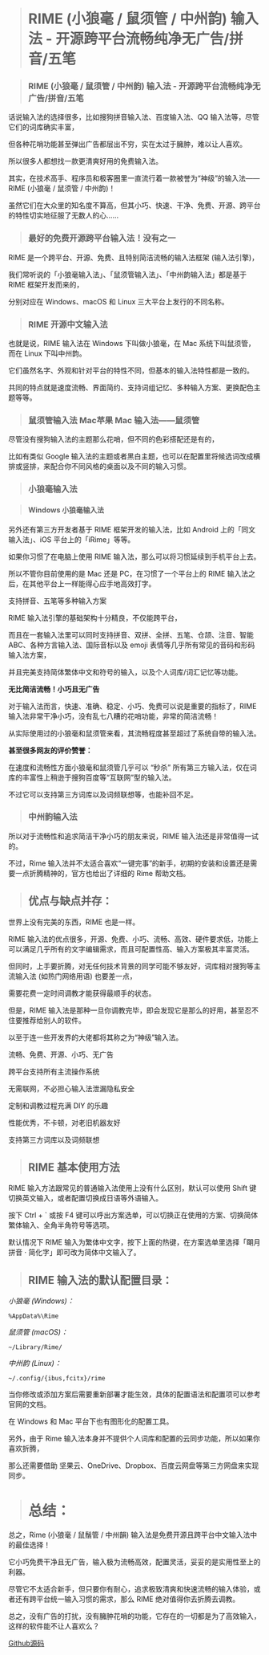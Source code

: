 > # RIME (小狼毫 / 鼠须管 / 中州韵) 输入法 - 开源跨平台流畅纯净无广告/拼音/五笔
 
> ### RIME (小狼毫 / 鼠须管 / 中州韵) 输入法 - 开源跨平台流畅纯净无广告/拼音/五笔

话说输入法的选择很多，比如搜狗拼音输入法、百度输入法、QQ 输入法等，尽管它们的词库确实丰富，

但各种花哨功能甚至弹出广告都层出不穷，实在太过于臃肿，难以让人喜欢。

所以很多人都想找一款更清爽好用的免费输入法。

其实，在技术高手、程序员和极客圈里一直流行着一款被誉为“神级”的输入法——RIME (小狼毫 / 鼠须管 / 中州韵)！

虽然它们在大众里的知名度不算高，但其小巧、快速、干净、免费、开源、跨平台的特性切实地征服了无数人的心……

> ### 最好的免费开源跨平台输入法！没有之一 

RIME 是一个跨平台、开源、免费、且特别简洁流畅的输入法框架 (输入法引擎)，

我们常听说的「小狼毫输入法」、「鼠须管输入法」、「中州韵输入法」都是基于 RIME 框架开发而来的，

分别对应在 Windows、macOS 和 Linux 三大平台上发行的不同名称。

> ### RIME 开源中文输入法

也就是说，RIME 输入法在 Windows 下叫做小狼毫，在 Mac 系统下叫鼠须管，而在 Linux 下叫中州韵。

它们虽然名字、外观和针对平台的特性不同，但基本的输入法特性都是一致的。

共同的特点就是速度流畅、界面简约、支持词组记忆、多种输入方案、更换配色主题等等。

> ### 鼠须管输入法 Mac苹果 Mac 输入法——鼠须管

尽管没有搜狗输入法的主题那么花哨，但不同的色彩搭配还是有的，

比如有类似 Google 输入法的主题或者黑白主题，也可以在配置里将候选词改成横排或竖排，来配合你不同风格的桌面以及不同的输入习惯。

> ### 小狼毫输入法

> #### Windows 小狼毫输入法

另外还有第三方开发者基于 RIME 框架开发的输入法，比如 Android 上的「同文输入法」、iOS 平台上的「iRime」等等。

如果你习惯了在电脑上使用 RIME 输入法，那么可以将习惯延续到手机平台上去。
 
所以不管你目前使用的是 Mac 还是 PC，在习惯了一个平台上的 RIME 输入法之后，在其他平台上一样能得心应手地高效打字。

支持拼音、五笔等多种输入方案

RIME 输入法引擎的基础架构十分精良，不仅能跨平台，

而且在一套输入法里可以同时支持拼音、双拼、全拼、五笔、仓颉、注音、智能 ABC、各种方言输入法、国际音标以及 emoji 表情等几乎所有常见的音码和形码输入法方案，

并且完美支持简体繁体中文和符号的输入，以及个人词库/词汇记忆等功能。

**无比简洁流畅！小巧且无广告**

对于输入法而言，快速、准确、稳定、小巧、免费可以说是重要的指标了，RIME 输入法非常干净小巧，没有乱七八糟的花哨功能，非常的简洁流畅！

从实际使用过的小狼毫和鼠须管来看，其流畅程度甚至超过了系统自带的输入法。

**甚至很多网友的评价赞誉：**

在速度和流畅性方面小狼毫和鼠须管几乎可以 “秒杀” 所有第三方输入法，仅在词库的丰富性上稍逊于搜狗百度等“互联网”型的输入法。

不过它可以支持第三方词库以及词频联想等，也能补回不足。

> ### 中州韵输入法

所以对于流畅性和追求简洁干净小巧的朋友来说，RIME 输入法还是非常值得一试的。

不过，Rime 输入法并不太适合喜欢“一键完事”的新手，初期的安装和设置还是需要一点折腾精神的，官方也给出了详细的 Rime 帮助文档。

> ## 优点与缺点并存：

世界上没有完美的东西，RIME 也是一样。

RIME 输入法的优点很多，开源、免费、小巧、流畅、高效、硬件要求低，功能上可以满足几乎所有的文字编辑需求，而且可配置性高、输入方案极其丰富灵活。

但同时，上手要折腾，对无任何技术背景的同学可能不够友好，词库相对搜狗等主流输入法 (如热门网络用语) 也要差一点，

需要花费一定时间调教才能获得最顺手的状态。

但是，RIME 输入法是那种一旦你调教完毕，即会发现它是那么的好用，甚至忍不住要推荐给别人的软件。

以至于连一些开发界的大佬都将其称之为“神级”输入法。

流畅、免费、开源、小巧、无广告

跨平台支持所有主流操作系统

无需联网，不必担心输入法泄漏隐私安全

定制和调教过程充满 DIY 的乐趣

性能优秀，不卡顿，对老旧机器友好

支持第三方词库以及词频联想

> ## RIME 基本使用方法

RIME 输入方法跟常见的普通输入法使用上没有什么区别，默认可以使用 Shift 键切换英文输入，或者配置切换成日语等外语输入。

按下 Ctrl + ` 或按 F4 键可以呼出方案选单，可以切换正在使用的方案、切换简体繁体输入、全角半角符号等选项。

默认情况下 RIME 输入为繁体中文字，按下上面的热键，在方案选单里选择「朙月拼音 · 简化字」即可改为简体中文输入了。

> ## RIME 输入法的默认配置目录：

*小狼毫 (Windows)：*

```
%AppData%\Rime
```

*鼠须管 (macOS)：*

```
~/Library/Rime/
```

*中州韵 (Linux)：*

```
~/.config/{ibus,fcitx}/rime
```

当你修改或添加方案后需要重新部署才能生效，具体的配置语法和配置项可以参考官网的文档。

在 Windows 和 Mac 平台下也有图形化的配置工具。

另外，由于 Rime 输入法本身并不提供个人词库和配置的云同步功能，所以如果你喜欢折腾，

那么还需要借助 坚果云、OneDrive、Dropbox、百度云网盘等第三方网盘来实现同步。

> # 总结：

总之，Rime (小狼毫 / 鼠鬚管 / 中州韻) 输入法是免费开源且跨平台中文输入法中的最佳选择！

它小巧免费干净且无广告，输入极为流畅高效，配置灵活，妥妥的是实用性至上的利器。

尽管它不太适合新手，但只要你有耐心，追求极致清爽和快速流畅的输入体验，或者还有跨平台统一输入习惯的需求，那么 RIME 绝对值得你去折腾去调教。

总之，没有广告的打扰，没有臃肿花哨的功能，它存在的一切都是为了高效输入，这样的软件能不让人喜欢么？

[Github源码](https://github.com/rime/home)
